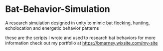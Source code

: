 # Bat-Behavior-Simulation
A research simulation designed in unity to mimic bat flocking, hunting, echolocation and energetic behavior patterns

these are the scripts I wrote and used to research bat behaviors for more information check out my portfolio at
https://bmarney.wixsite.com/my-site
